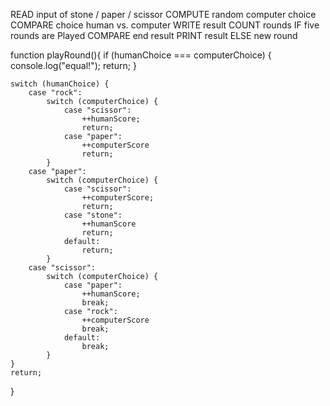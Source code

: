 READ input of stone / paper / scissor
COMPUTE random computer choice
COMPARE choice human vs. computer
WRITE result
COUNT rounds
IF five rounds are Played
    COMPARE end result
    PRINT result
ELSE new round




function playRound(){
    if (humanChoice === computerChoice) {
        console.log("equal!");
        return;
    }

    switch (humanChoice) {
        case "rock":
            switch (computerChoice) {
                case "scissor":
                    ++humanScore;
                    return;
                case "paper":
                    ++computerScore
                    return; 
            }
        case "paper":
            switch (computerChoice) {
                case "scissor":
                    ++computerScore;
                    return;
                case "stone":
                    ++humanScore
                    return;
                default: 
                    return;
            }
        case "scissor":
            switch (computerChoice) {
                case "paper":
                    ++humanScore;
                    break;
                case "rock":
                    ++computerScore
                    break;
                default:
                    break;
            }
    }
    return;
}